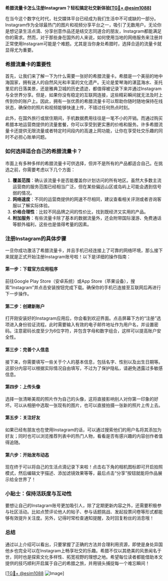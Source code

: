 **希腊流量卡怎么注册Instagram？轻松搞定社交新体验[[TG💪+ @esim1088](https://t.me/s/esim1088)]**

在当今这个数字化时代，社交媒体平台已经成为我们生活中不可或缺的一部分。Instagram作为全球最热门的图片和视频分享平台之一，吸引了无数用户。无论你是想记录生活点滴、分享创意作品还是结交志同道合的朋友，Instagram都能满足你的需求。然而，对于那些身在国外的人来说，如何使用当地的网络服务来注册并正常使用Instagram可能是个难题。尤其是当你身处希腊时，选择合适的流量卡就显得尤为重要。

### 希腊流量卡的重要性

首先，让我们来了解一下为什么需要一张好的希腊流量卡。希腊是一个美丽的地中海国家，拥有迷人的自然风光和丰富的文化遗产。无论是爱琴海的湛蓝海水、圣托里尼的日落美景，还是雅典卫城的历史遗迹，都值得被记录下来并通过Instagram与全世界分享。但是，如果你没有稳定的互联网连接，这些精彩瞬间就无法及时上传到你的账户上。因此，拥有一张优质的希腊流量卡可以帮助你随时随地保持在线状态，确保你的照片和视频能够快速上传，不错过任何热点时刻。

此外，在国外旅行或居住期间，手机数据费用往往是一笔不小的开销。而通过购买希腊本地运营商提供的流量套餐，你可以享受到更实惠的价格和服务。许多希腊流量卡还提供无限流量或者特定时间段内的高速上网功能，让你在享受社交乐趣的同时不必担心账单问题。

### 如何选择适合自己的希腊流量卡？

市面上有多种多样的希腊流量卡可供选择，但并不是所有的产品都适合自己。在挑选之前，你需要考虑以下几个方面：

1. **覆盖范围**：确认该流量卡是否能覆盖你计划访问的所有地区。虽然大多数主流运营商的服务范围已经相当广泛，但在某些偏远山区或岛屿上可能会遇到信号弱的情况。
2. **网络速度**：不同的运营商提供的网速不尽相同，建议查看相关评测或者咨询客服以了解实际体验。
3. **价格合理性**：比较不同品牌之间的性价比，找到既经济又实用的产品。
4. **附加服务**：有些流量卡除了基本的数据流量外，还会附带国际漫游、免费通话等额外福利，这些也是值得考量的因素。

### 注册Instagram的具体步骤

一旦你成功激活了希腊流量卡，并且手机已经连接上了可靠的网络环境，那么接下来就是正式开始注册Instagram账号啦！以下是详细的操作指南：

#### 第一步：下载官方应用程序
前往Google Play Store（安卓系统）或App Store（苹果设备），搜索“Instagram”并点击安装按钮完成下载。确保你的手机已连接至互联网后再进行下一步操作。

#### 第二步：创建新账户
打开刚安装好的Instagram应用后，你会看到欢迎界面。点击屏幕下方的“注册”选项进入身份验证流程。此时需要输入有效的电子邮件地址作为用户名，并设置密码。注意密码长度至少为6位字符，并包含字母和数字组合，这样可以提高账户安全性。

#### 第三步：完善个人信息
接下来，你需要填写一些关于个人的基本信息，包括名字、性别以及出生日期等。这部分内容可以根据实际情况自由填写，不过为了保护隐私，请避免透露过多敏感信息。

#### 第四步：上传头像
选择一张清晰美观的照片作为自己的头像，这将直接影响别人对你第一印象的好坏。可以从相册中选取一张现有的图片，也可以直接拍摄一张新的照片上传上去。

#### 第五步：关注好友
如果已经有朋友也在使用Instagram的话，可以通过搜索他们的用户名将其添加为好友；同时也可以浏览推荐列表中的热门人物，看看是否有感兴趣的内容创作者值得追随。

#### 第六步：开始发布动态
现在终于可以将自己的生活点滴记录下来啦！点击右下角的相机图标即可开启拍照模式，然后编辑文字描述、添加滤镜效果等等，最后点击“分享”按钮就能将作品展示给全世界了！

### 小贴士：保持活跃度与互动性

要想让自己的Instagram账号更加吸引人，除了定期更新内容之外，还需要积极参与社区活动。比如点赞评论他人的帖子、参与话题挑战、发起投票问卷等形式都能够有效提升关注度。另外，记得时常检查通知提醒，及时回复粉丝的消息哦！

### 总结

通过以上介绍可以看出，只要掌握了正确的方法并合理利用资源，即使是身处异国他乡也完全可以在Instagram上畅享社交的乐趣。希腊不仅以其绝美的风景闻名于世，同时也是探索文化多样性、拓宽视野的理想之地。希望每位读者都能借助本文提供的技巧顺利开启属于自己的希腊之旅，并用镜头捕捉每一个难忘瞬间！

[[TG💪+ @esim1088](https://t.me/s/esim1088) ![Image](https://i.postimg.cc/4NQfJmqS/Snipaste-2025-05-13-00-14-12.png)]